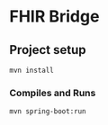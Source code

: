 # FHIR Bridge

## Project setup
```
mvn install
```

### Compiles and Runs
```
mvn spring-boot:run
```
